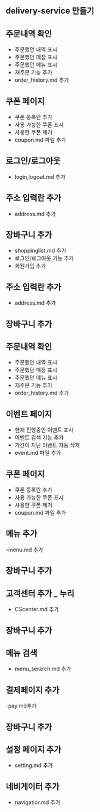 ## delivery-service 만들기

## 주문내역 확인
- 주문했던 내역 표시
- 주문했던 매장 표시
- 주문했던 메뉴 표시
- 재주문 기능 추가
- order_history.md 추가

## 쿠폰 페이지
- 쿠폰 등록란 추가
- 사용 가능한 쿠폰 표시
- 사용한 쿠폰 제거
- coupon.md 파일 추가


## 로그인/로그아웃
- login,logout.md 추가

## 주소 입력란 추가
- address.md 추가

## 장바구니 추가
- shoppinglist.md 추가
- 로그인/로그아웃 기능 추가
- 회원가입 추가

## 주소 입력란 추가
- address.md 추가

## 장바구니 추가

## 주문내역 확인
- 주문했던 내역 표시
- 주문했던 매장 표시
- 주문했던 메뉴 표시
- 재주문 기능 추가
- order_history.md 추가

## 이벤트 페이지
- 현재 진행중인 이벤트 표시
- 이벤트 검색 기능 추가
- 기간이 지난 이벤트 자동 삭제
- event.md 파일 추가

## 쿠폰 페이지
- 쿠폰 등록란 추가
- 사용 가능한 쿠폰 표시
- 사용한 쿠폰 제거
- coupon.md 파일 추가

## 메뉴 추가
-menu.md 추가

## 장바구니 추가

## 고객센터 추가 _ 누리
- CScenter.md 추가

## 장바구니 추가

## 메뉴 검색
- menu_serarch.md 추가

## 결제페이지 추가
-pay.md추가

## 장바구니 추가

## 설정 페이지 추가
- setting.md 추가

## 네비게이터 추가
- navigatior.md 추가

